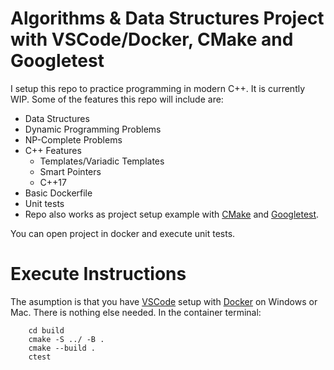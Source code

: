 # Algorithms & Data Structures Project with VSCode/Docker, CMake and Googletest
I setup this repo to practice programming in modern C++. It is currently WIP. Some of the features this repo will include are:
- Data Structures
- Dynamic Programming Problems
- NP-Complete Problems
- C++ Features
    - Templates/Variadic Templates
    - Smart Pointers
    - C++17
- Basic Dockerfile
- Unit tests
- Repo also works as project setup example with [CMake](https://cmake.org/) and [Googletest](https://google.github.io/googletest/).

You can open project in docker and execute unit tests.

# Execute Instructions
The asumption is that you have [VSCode](https://code.visualstudio.com/) setup with [Docker](https://docs.docker.com/desktop/windows/) on Windows or Mac. There is nothing else needed.
In the container terminal:
```shell
    cd build
    cmake -S ../ -B .
    cmake --build .
    ctest
```